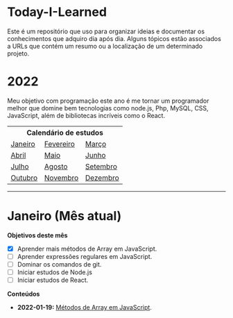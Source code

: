 # Today-I-Learned
Este é um repositório que uso para organizar ideias e documentar os conhecimentos que adquiro dia após dia. Alguns tópicos estão associados a URLs que contém um resumo ou a localização de um determinado projeto.

# 2022
Meu objetivo com programação este ano é me tornar um programador melhor que domine bem tecnologias como  node.js, Php, MySQL, CSS, JavaScript, além de bibliotecas incríveis como o React.

<table>
  <tr>
    <th colspan="3">Calendário de estudos</td>
  </tr>
  <tr>
    <td><a href="#" target="_blank">Janeiro</a></td>
    <td><a href="#" target="_blank">Fevereiro</a></td>
    <td><a href="#" target="_blank">Março</a></td>
  </tr>
  <tr>
    <td><a href="#" target="_blank">Abril</a></td>
    <td><a href="#" target="_blank">Maio</a></td>
    <td><a href="#" target="_blank">Junho</a></td>
  </tr>
  <tr>
    <td><a href="#" target="_blank">Julho</a></td>
    <td><a href="#" target="_blank">Agosto</a></td>
    <td><a href="#" target="_blank">Setembro</a></td>
  </tr>
  <tr>
    <td><a href="#" target="_blank">Outubro</a></td>
    <td><a href="#" target="_blank">Novembro</a></td>
    <td><a href="#" target="_blank">Dezembro</a></td>
  </tr>
</table>

---
# Janeiro (Mês atual)
**Objetivos deste mês**
- [x] Aprender mais métodos de Array em JavaScript.
- [ ] Aprender expressões regulares em JavaScript.
- [ ] Dominar os comandos de git.
- [ ] Iniciar estudos de Node.js
- [ ] Iniciar estudos de React.

**Conteúdos**
- **2022-01-19:** [Métodos de Array em JavaScript](https://medium.com/@Francisco-Thiago/7-metodos-de-array-que-voce-precisa-conhecer-bb088f5107a3).

